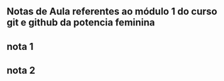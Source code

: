 ## Notas de Aula referentes ao módulo 1 do curso git e github da potencia feminina

## nota 1

## nota 2